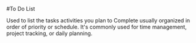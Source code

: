 #To Do List


Used to list the tasks 
activities you plan to Complete
usually organized in order of priority or schedule. It's commonly used for time management, project tracking, or daily planning.
